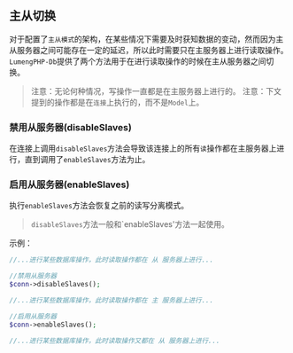 ## 主从切换

对于配置了`主从模式`的架构，在某些情况下需要及时获知数据的变动，然而因为主从服务器之间可能存在一定的延迟，所以此时需要只在主服务器上进行读取操作。
`LumengPHP-Db`提供了两个方法用于在进行读取操作的时候在主从服务器之间切换。

> 注意：无论何种情况，写操作一直都是在主服务器上进行的。
> 注意：下文提到的操作都是在`连接`上执行的，而不是`Model`上。

### 禁用从服务器(disableSlaves)

在连接上调用`disableSlaves`方法会导致该连接上的所有`读`操作都在主服务器上进行，直到调用了`enableSlaves`方法为止。

### 启用从服务器(enableSlaves)

执行`enableSlaves`方法会恢复之前的读写分离模式。

> `disableSlaves`方法一般和`enableSlaves'方法一起使用。

示例：
```php
//...进行某些数据库操作，此时读取操作都在 从 服务器上进行...

//禁用从服务器
$conn->disableSlaves();

//...进行某些数据库操作，此时读取操作都在 主 服务器上进行...

//启用从服务器
$conn->enableSlaves();

//...进行某些数据库操作，此时读取操作又都在 从 服务器上进行...
```